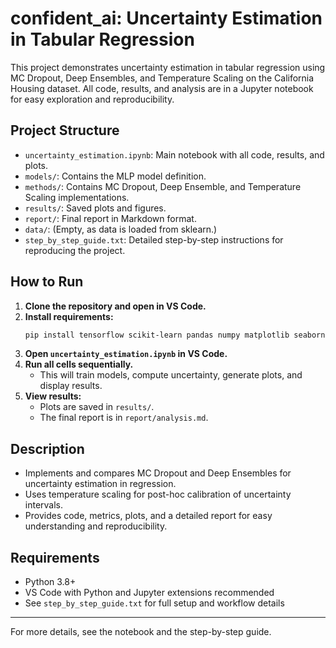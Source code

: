 # confident_ai: Uncertainty Estimation in Tabular Regression

This project demonstrates uncertainty estimation in tabular regression using MC Dropout, Deep Ensembles, and Temperature Scaling on the California Housing dataset. All code, results, and analysis are in a Jupyter notebook for easy exploration and reproducibility.

## Project Structure
- `uncertainty_estimation.ipynb`: Main notebook with all code, results, and plots.
- `models/`: Contains the MLP model definition.
- `methods/`: Contains MC Dropout, Deep Ensemble, and Temperature Scaling implementations.
- `results/`: Saved plots and figures.
- `report/`: Final report in Markdown format.
- `data/`: (Empty, as data is loaded from sklearn.)
- `step_by_step_guide.txt`: Detailed step-by-step instructions for reproducing the project.

## How to Run
1. **Clone the repository and open in VS Code.**
2. **Install requirements:**
   ```sh
   pip install tensorflow scikit-learn pandas numpy matplotlib seaborn scipy
   ```
3. **Open `uncertainty_estimation.ipynb` in VS Code.**
4. **Run all cells sequentially.**
   - This will train models, compute uncertainty, generate plots, and display results.
5. **View results:**
   - Plots are saved in `results/`.
   - The final report is in `report/analysis.md`.

## Description
- Implements and compares MC Dropout and Deep Ensembles for uncertainty estimation in regression.
- Uses temperature scaling for post-hoc calibration of uncertainty intervals.
- Provides code, metrics, plots, and a detailed report for easy understanding and reproducibility.

## Requirements
- Python 3.8+
- VS Code with Python and Jupyter extensions recommended
- See `step_by_step_guide.txt` for full setup and workflow details

---

For more details, see the notebook and the step-by-step guide.
